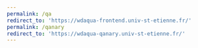 ```yaml
---
permalink: /qa
redirect_to: 'https://wdaqua-frontend.univ-st-etienne.fr/'
permalink: /qanary
redirect_to: 'https://wdaqua-qanary.univ-st-etienne.fr/'
---
```

